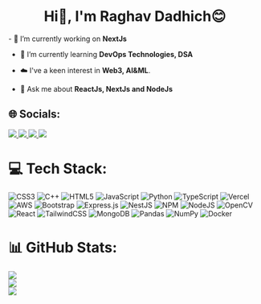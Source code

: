 <h1 align="center">Hi👋, I'm Raghav Dadhich😊</h1>
- 🔭 I’m currently working on <b>NextJs</b>

- 🌱 I’m currently learning **DevOps Technologies, DSA**

- ☁️ I've a keen interest in **Web3, AI&ML**.

- 💬 Ask me about **ReactJs, NextJs and NodeJs**


## 🌐 Socials:
<p align="left">
    <a href="https://www.linkedin.com/in/raghavhere/">
        <img src="https://skillicons.dev/icons?i=linkedin&perline=14" />
    </a>
    <a href="https://discordapp.com/users/930422453451243521">
        <img src="https://skillicons.dev/icons?i=discord&perline=14" />
    </a>
    <a title="dadhichraghav896@gmail.com" href="mailto:adhichraghav896@gmail.com">
        <img src="https://skillicons.dev/icons?i=gmail&perline=14" />
    </a>
    <a href="https://x.com/raghav_dadhich">
        <img src="https://skillicons.dev/icons?i=twitter&perline=14" />
    </a>
</p>

# 💻 Tech Stack:
![CSS3](https://img.shields.io/badge/css3-%231572B6.svg?style=for-the-badge&logo=css3&logoColor=white) ![C++](https://img.shields.io/badge/c++-%2300599C.svg?style=for-the-badge&logo=c%2B%2B&logoColor=white) ![HTML5](https://img.shields.io/badge/html5-%23E34F26.svg?style=for-the-badge&logo=html5&logoColor=white) ![JavaScript](https://img.shields.io/badge/javascript-%23323330.svg?style=for-the-badge&logo=javascript&logoColor=%23F7DF1E) ![Python](https://img.shields.io/badge/python-3670A0?style=for-the-badge&logo=python&logoColor=ffdd54) ![TypeScript](https://img.shields.io/badge/typescript-%23007ACC.svg?style=for-the-badge&logo=typescript&logoColor=white) ![Vercel](https://img.shields.io/badge/vercel-%23000000.svg?style=for-the-badge&logo=vercel&logoColor=white) ![AWS](https://img.shields.io/badge/AWS-%23FF9900.svg?style=for-the-badge&logo=amazon-aws&logoColor=white) ![Bootstrap](https://img.shields.io/badge/bootstrap-%238511FA.svg?style=for-the-badge&logo=bootstrap&logoColor=white) ![Express.js](https://img.shields.io/badge/express.js-%23404d59.svg?style=for-the-badge&logo=express&logoColor=%2361DAFB) ![NestJS](https://img.shields.io/badge/nestjs-%23E0234E.svg?style=for-the-badge&logo=nestjs&logoColor=white) ![NPM](https://img.shields.io/badge/NPM-%23CB3837.svg?style=for-the-badge&logo=npm&logoColor=white) ![NodeJS](https://img.shields.io/badge/node.js-6DA55F?style=for-the-badge&logo=node.js&logoColor=white) ![OpenCV](https://img.shields.io/badge/opencv-%23white.svg?style=for-the-badge&logo=opencv&logoColor=white) ![React](https://img.shields.io/badge/react-%2320232a.svg?style=for-the-badge&logo=react&logoColor=%2361DAFB) ![TailwindCSS](https://img.shields.io/badge/tailwindcss-%2338B2AC.svg?style=for-the-badge&logo=tailwind-css&logoColor=white)  ![MongoDB](https://img.shields.io/badge/MongoDB-%234ea94b.svg?style=for-the-badge&logo=mongodb&logoColor=white)  ![Pandas](https://img.shields.io/badge/pandas-%23150458.svg?style=for-the-badge&logo=pandas&logoColor=white) ![NumPy](https://img.shields.io/badge/numpy-%23013243.svg?style=for-the-badge&logo=numpy&logoColor=white) ![Docker](https://img.shields.io/badge/docker-%230db7ed.svg?style=for-the-badge&logo=docker&logoColor=white)
# 📊 GitHub Stats:
![](https://github-readme-stats.vercel.app/api?username=raghav3615&theme=dark&hide_border=false&include_all_commits=true&count_private=true)<br/>
![](https://github-readme-streak-stats.herokuapp.com/?user=raghav3615&theme=dark&hide_border=false)<br/>
![](https://github-readme-stats.vercel.app/api/top-langs/?username=raghav3615&theme=dark&hide_border=false&include_all_commits=true&count_private=true&layout=compact)



<!-- Proudly created with GPRM ( https://gprm.itsvg.in ) -->
